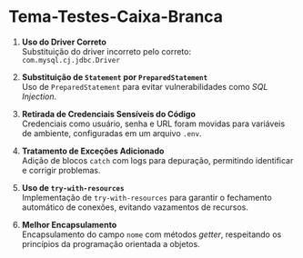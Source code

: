 # Tema-Testes-Caixa-Branca

1. **Uso do Driver Correto**  
   Substituição do driver incorreto pelo correto:  
   `com.mysql.cj.jdbc.Driver`

2. **Substituição de `Statement` por `PreparedStatement`**  
   Uso de `PreparedStatement` para evitar vulnerabilidades como *SQL Injection*.  

3. **Retirada de Credenciais Sensíveis do Código**  
   Credenciais como usuário, senha e URL foram movidas para variáveis de ambiente, configuradas em um arquivo `.env`.

4. **Tratamento de Exceções Adicionado**  
   Adição de blocos `catch` com logs para depuração, permitindo identificar e corrigir problemas.  

5. **Uso de `try-with-resources`**  
   Implementação de `try-with-resources` para garantir o fechamento automático de conexões, evitando vazamentos de recursos.  

6. **Melhor Encapsulamento**  
   Encapsulamento do campo `nome` com métodos *getter*, respeitando os princípios da programação orientada a objetos. 